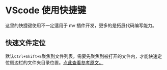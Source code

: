# VScode 使用快捷键

这里的快捷键使用不一定适用于 mv 插件开发，更多的是拓展代码编写能力。

## 快速文件定位

默认`Ctrl+Shift+E`聚焦到文件列表。需要先聚焦到被打开的文件内，才能快速定位侧边栏的文件夹目录位置。[点此查看参考原文。](https://blog.csdn.net/xuchaoxin1375/article/details/112059873#t10)
